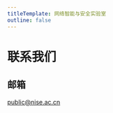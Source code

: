 ```yaml
---
titleTemplate: 网络智能与安全实验室
outline: false
---
```


# 联系我们

## 邮箱

[public@nise.ac.cn](mailto:public@nise.ac.cn)
